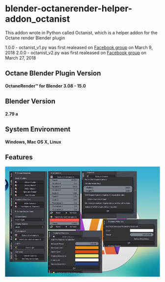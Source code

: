 # blender-octanerender-helper-addon_octanist
This addon wrote in Python called Octanist, which is a helper addon for the Octane render Blender plugin

1.0.0 - octanist_v1.py was first realeased on [Facebook group](https://www.facebook.com/groups/500738480259364) on March 9, 2018
2.0.0 - octanist_v2.py was first realeased on [Facebook group](https://www.facebook.com/groups/500738480259364) on March 27, 2018

## Octane Blender Plugin Version
#### OctaneRender™ for Blender 3.08 - 15.0

## Blender Version
#### 2.79 a

## System Environment
#### Windows, Mac OS X, Linux

## Features
![alt Features](./screenshot.jpg)
